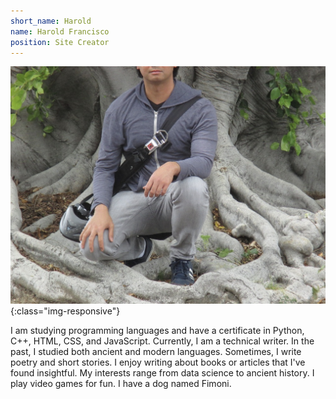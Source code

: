```yaml
---
short_name: Harold
name: Harold Francisco
position: Site Creator
---
```


![image-title-here](/assets/img/profilePic.jpeg){:class="img-responsive"}

I am studying programming languages and have a certificate in Python, C++, HTML, CSS, and JavaScript. Currently, I am a technical writer. In the past, I studied both ancient and modern languages. Sometimes, I write poetry and short stories. I enjoy writing about books or articles that I've found insightful. My interests range from data science to ancient history. I play video games for fun. I have a dog named Fimoni. 
